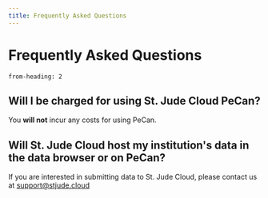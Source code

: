 ```yaml
---
title: Frequently Asked Questions
---
```


# Frequently Asked Questions

```toc
from-heading: 2
```

## Will I be charged for using St. Jude Cloud PeCan?

You **will not** incur any costs for using PeCan.

## Will St. Jude Cloud host my institution's data in the data browser or on PeCan?

If you are interested in submitting data to St. Jude Cloud, please contact us at
support@stjude.cloud